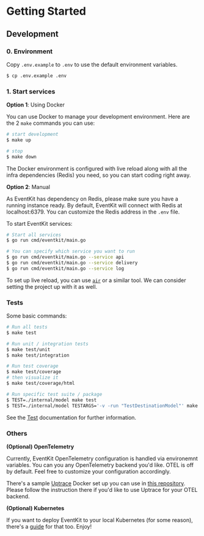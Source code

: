 # Getting Started

## Development

### 0. Environment

Copy `.env.example` to `.env` to use the default environment variables.

```sh
$ cp .env.example .env
```

### 1. Start services

**Option 1**: Using Docker

You can use Docker to manage your development environment. Here are the 2 `make` commands you can use:

```sh
# start development
$ make up

# stop
$ make down
```

The Docker environment is configured with live reload along with all the infra dependencies (Redis) you need, so you can start coding right away.

**Option 2**: Manual

As EventKit has dependency on Redis, please make sure you have a running instance ready. By default, EventKit will connect with Redis at localhost:6379. You can customize the Redis address in the `.env` file.

To start EventKit services:

```sh
# Start all services
$ go run cmd/eventkit/main.go

# You can specify which service you want to run
$ go run cmd/eventkit/main.go --service api
$ go run cmd/eventkit/main.go --service delivery
$ go run cmd/eventkit/main.go --service log
```

To set up live reload, you can use [`air`](https://github.com/air-verse/air) or a similar tool. We can consider setting the project up with it as well.

### Tests

Some basic commands:

```sh
# Run all tests
$ make test

# Run unit / integration tests
$ make test/unit
$ make test/integration

# Run test coverage
$ make test/coverage
# then visualize it
$ make test/coverage/html

# Run specific test suite / package
$ TEST=./internal/model make test
$ TEST=./internal/model TESTARGS='-v -run "TestDestinationModel"' make test
```

See the [Test](test.md) documentation for further information.

### Others

**(Optional) OpenTelemetry**

Currently, EventKit OpenTelemetry configuration is handled via environemnt variables. You can you any OpenTelemetry backend you'd like. OTEL is off by default. Feel free to customize your configuration accordingly.

There's a sample [Uptrace](https://uptrace.dev/) Docker set up you can use in [this repository](https://github.com/hookdeck/EventKit/tree/main/build/dev/uptrace). Please follow the instruction there if you'd like to use Uptrace for your OTEL backend.

**(Optional) Kubernetes**

If you want to deploy EventKit to your local Kubernetes (for some reason), there's a [guide](https://github.com/hookdeck/EventKit/tree/main/deployments/kubernetes) for that too. Enjoy!
